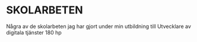 # SKOLARBETEN
Några av de skolarbeten jag har gjort under min utbildning till Utvecklare av digitala tjänster 180 hp
